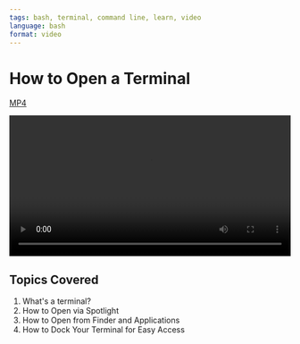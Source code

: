 ```yaml
---
tags: bash, terminal, command line, learn, video
language: bash
format: video
---
```


# How to Open a Terminal
[MP4](http://flatiron-videos.s3.amazonaws.com/ironboard/how-to-open-terminal.mp4)

<video controls width="100%">
  <source src="http://flatiron-videos.s3.amazonaws.com/ironboard/how-to-open-terminal.mp4" type="video/mp4" >
    Your browser does not support the video tajjg. We recommend using Chrome
</video>


## Topics Covered

1. What's a terminal?
2. How to Open via Spotlight
3. How to Open from Finder and Applications
4. How to Dock Your Terminal for Easy Access

